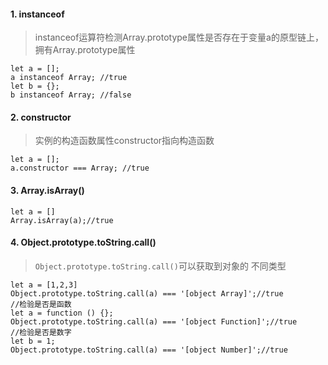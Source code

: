 #### 1. instanceof
> instanceof运算符检测Array.prototype属性是否存在于变量a的原型链上，拥有Array.prototype属性
```
let a = [];
a instanceof Array; //true
let b = {};
b instanceof Array; //false
```

#### 2. constructor
> 实例的构造函数属性constructor指向构造函数

```
let a = [];
a.constructor === Array; //true
```

#### 3. Array.isArray()
```
let a = []
Array.isArray(a);//true
```

#### 4. Object.prototype.toString.call()
> `Object.prototype.toString.call()`可以获取到对象的 不同类型

```
let a = [1,2,3]
Object.prototype.toString.call(a) === '[object Array]';//true
//检验是否是函数
let a = function () {};
Object.prototype.toString.call(a) === '[object Function]';//true
//检验是否是数字
let b = 1;
Object.prototype.toString.call(a) === '[object Number]';//true
```